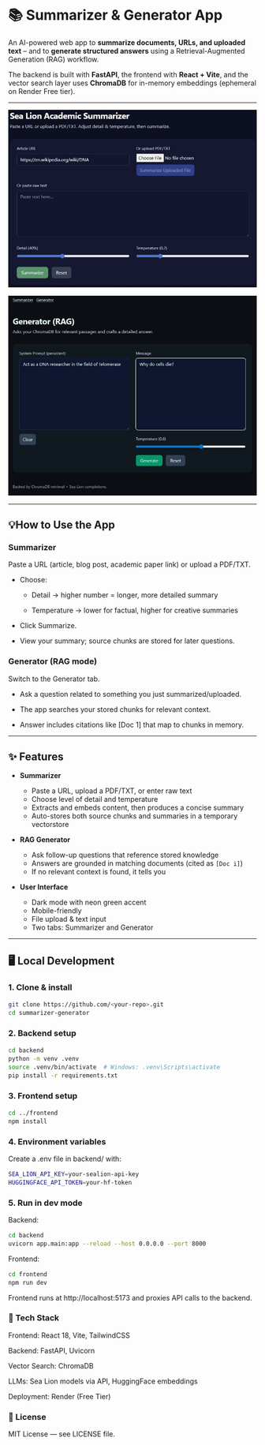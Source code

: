 # 📚 Summarizer & Generator App

An AI-powered web app to **summarize documents, URLs, and uploaded text** – and to **generate structured answers** using a Retrieval-Augmented Generation (RAG) workflow.

The backend is built with **FastAPI**, the frontend with **React + Vite**, and the vector search layer uses **ChromaDB** for in-memory embeddings (ephemeral on Render Free tier).

---

![Summarizer](img/summarizer.jpg)


![RAG Generator](img/generator.jpg)


---

## 💡How to Use the App

### Summarizer
Paste a URL (article, blog post, academic paper link) or upload a PDF/TXT.

- Choose:

    - Detail → higher number = longer, more detailed summary

    - Temperature → lower for factual, higher for creative summaries

- Click Summarize.

- View your summary; source chunks are stored for later questions.

### Generator (RAG mode)
Switch to the Generator tab.

- Ask a question related to something you just summarized/uploaded.

- The app searches your stored chunks for relevant context.

- Answer includes citations like [Doc 1] that map to chunks in memory.

---

## ✨ Features

- **Summarizer**
  - Paste a URL, upload a PDF/TXT, or enter raw text
  - Choose level of detail and temperature
  - Extracts and embeds content, then produces a concise summary
  - Auto-stores both source chunks and summaries in a temporary vectorstore

- **RAG Generator**
  - Ask follow-up questions that reference stored knowledge
  - Answers are grounded in matching documents (cited as `[Doc i]`)
  - If no relevant context is found, it tells you

- **User Interface**
  - Dark mode with neon green accent
  - Mobile-friendly
  - File upload & text input
  - Two tabs: Summarizer and Generator

---

## 🖥 Local Development

### 1. Clone & install
```bash
git clone https://github.com/<your-repo>.git
cd summarizer-generator
```

### 2. Backend setup
```bash
cd backend
python -m venv .venv
source .venv/bin/activate  # Windows: .venv\Scripts\activate
pip install -r requirements.txt
```

### 3. Frontend setup
```bash
cd ../frontend
npm install
```

### 4. Environment variables
Create a .env file in backend/ with:
```bash 
SEA_LION_API_KEY=your-sealion-api-key
HUGGINGFACE_API_TOKEN=your-hf-token
```

### 5. Run in dev mode
Backend:
```bash
cd backend
uvicorn app.main:app --reload --host 0.0.0.0 --port 8000
```

Frontend:
```bash
cd frontend
npm run dev
```

Frontend runs at http://localhost:5173 and proxies API calls to the backend.


### 🔧 Tech Stack
Frontend: React 18, Vite, TailwindCSS

Backend: FastAPI, Uvicorn

Vector Search: ChromaDB

LLMs: Sea Lion models via API, HuggingFace embeddings

Deployment: Render (Free Tier)

### 📜 License
MIT License — see LICENSE file.
